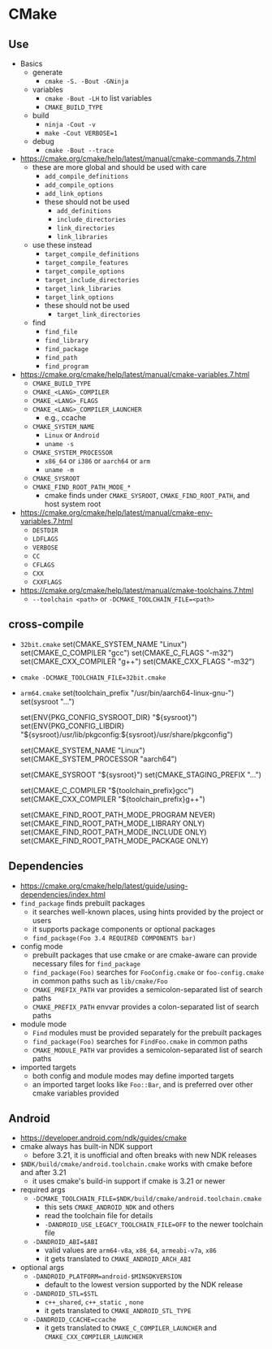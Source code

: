 CMake
=====

## Use

- Basics
  - generate
    - `cmake -S. -Bout -GNinja`
  - variables
    - `cmake -Bout -LH` to list variables
    - `CMAKE_BUILD_TYPE`
  - build
    - `ninja -Cout -v`
    - `make -Cout VERBOSE=1`
  - debug
    - `cmake -Bout --trace`
- <https://cmake.org/cmake/help/latest/manual/cmake-commands.7.html>
  - these are more global and should be used with care
    - `add_compile_definitions`
    - `add_compile_options`
    - `add_link_options` 
    - these should not be used
      - `add_definitions`
      - `include_directories`
      - `link_directories`
      - `link_libraries`
  - use these instead
    - `target_compile_definitions`
    - `target_compile_features`
    - `target_compile_options`
    - `target_include_directories`
    - `target_link_libraries`
    - `target_link_options`
    - these should not be used
      - `target_link_directories`
  - find
    - `find_file`
    - `find_library`
    - `find_package`
    - `find_path`
    - `find_program`
- <https://cmake.org/cmake/help/latest/manual/cmake-variables.7.html>
  - `CMAKE_BUILD_TYPE`
  - `CMAKE_<LANG>_COMPILER`
  - `CMAKE_<LANG>_FLAGS`
  - `CMAKE_<LANG>_COMPILER_LAUNCHER`
    - e.g., ccache
  - `CMAKE_SYSTEM_NAME`
    - `Linux` or `Android`
    - `uname -s`
  - `CMAKE_SYSTEM_PROCESSOR`
    - `x86_64` or `i386` or `aarch64` or `arm`
    - `uname -m`
  - `CMAKE_SYSROOT`
  - `CMAKE_FIND_ROOT_PATH_MODE_*`
    - cmake finds under `CMAKE_SYSROOT`, `CMAKE_FIND_ROOT_PATH`, and host
      system root
- <https://cmake.org/cmake/help/latest/manual/cmake-env-variables.7.html>
  - `DESTDIR`
  - `LDFLAGS`
  - `VERBOSE`
  - `CC`
  - `CFLAGS`
  - `CXX`
  - `CXXFLAGS`
- <https://cmake.org/cmake/help/latest/manual/cmake-toolchains.7.html>
  - `--toolchain <path>` or `-DCMAKE_TOOLCHAIN_FILE=<path>`

## cross-compile

- `32bit.cmake`
    set(CMAKE_SYSTEM_NAME "Linux")
    set(CMAKE_C_COMPILER "gcc")
    set(CMAKE_C_FLAGS "-m32")
    set(CMAKE_CXX_COMPILER "g++")
    set(CMAKE_CXX_FLAGS "-m32")
- `cmake -DCMAKE_TOOLCHAIN_FILE=32bit.cmake`
- `arm64.cmake`
    set(toolchain_prefix "/usr/bin/aarch64-linux-gnu-")
    set(sysroot "...")
    
    set(ENV{PKG_CONFIG_SYSROOT_DIR} "${sysroot}")
    set(ENV{PKG_CONFIG_LIBDIR} "${sysroot}/usr/lib/pkgconfig:${sysroot}/usr/share/pkgconfig")
    
    set(CMAKE_SYSTEM_NAME "Linux")
    set(CMAKE_SYSTEM_PROCESSOR "aarch64")
    
    set(CMAKE_SYSROOT "${sysroot}")
    set(CMAKE_STAGING_PREFIX "...")

    set(CMAKE_C_COMPILER "${toolchain_prefix}gcc")
    set(CMAKE_CXX_COMPILER "${toolchain_prefix}g++")
    
    set(CMAKE_FIND_ROOT_PATH_MODE_PROGRAM NEVER)
    set(CMAKE_FIND_ROOT_PATH_MODE_LIBRARY ONLY)
    set(CMAKE_FIND_ROOT_PATH_MODE_INCLUDE ONLY)
    set(CMAKE_FIND_ROOT_PATH_MODE_PACKAGE ONLY)

## Dependencies

- <https://cmake.org/cmake/help/latest/guide/using-dependencies/index.html>
- `find_package` finds prebuilt packages
  - it searches well-known places, using hints provided by the project or
    users
  - it supports package components or optional packages
  - `find_package(Foo 3.4 REQUIRED COMPONENTS bar)`
- config mode
  - prebuilt packages that use cmake or are cmake-aware can provide necessary
    files for `find_package`
  - `find_package(Foo)` searches for `FooConfig.cmake` or `foo-config.cmake`
    in common paths such as `lib/cmake/Foo`
  - `CMAKE_PREFIX_PATH` var provides a semicolon-separated list of search
    paths
  - `CMAKE_PREFIX_PATH` envvar provides a colon-separated list of search paths
- module mode
  - `Find` modules must be provided separately for the prebuilt packages
  - `find_package(Foo)` searches for `FindFoo.cmake` in common paths
  - `CMAKE_MODULE_PATH` var provides a semicolon-separated list of search
    paths
- imported targets
  - both config and module modes may define imported targets
  - an imported target looks like `Foo::Bar`, and is preferred over other
    cmake variables provided

## Android

- <https://developer.android.com/ndk/guides/cmake>
- cmake always has built-in NDK support
  - before 3.21, it is unofficial and often breaks with new NDK releases
- `$NDK/build/cmake/android.toolchain.cmake` works with cmake before and
  after 3.21
  - it uses cmake's build-in support if cmake is 3.21 or newer
- required args
  - `-DCMAKE_TOOLCHAIN_FILE=$NDK/build/cmake/android.toolchain.cmake`
    - this sets `CMAKE_ANDROID_NDK` and others
    - read the toolchain file for details
    - `-DANDROID_USE_LEGACY_TOOLCHAIN_FILE=OFF` to the newer toolchain file
  - `-DANDROID_ABI=$ABI`
    - valid values are `arm64-v8a`, `x86_64`, `armeabi-v7a`, `x86`
    - it gets translated to `CMAKE_ANDROID_ARCH_ABI`
- optional args
  - `-DANDROID_PLATFORM=android-$MINSDKVERSION`
    - default to the lowest version supported by the NDK release
  - `-DANDROID_STL=$STL`
    - `c++_shared`, `c++_static	`, `none`
    - it gets translated to `CMAKE_ANDROID_STL_TYPE`
  - `-DANDROID_CCACHE=ccache`
    - it gets translated to `CMAKE_C_COMPILER_LAUNCHER` and
      `CMAKE_CXX_COMPILER_LAUNCHER`
